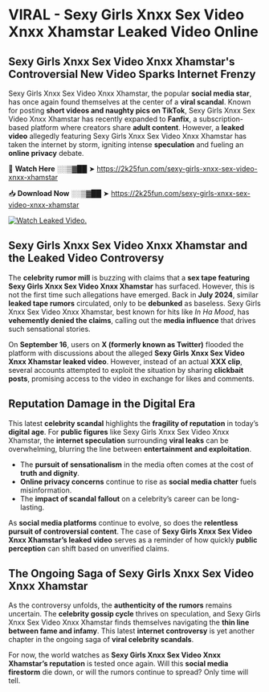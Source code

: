 # VIRAL - Sexy Girls Xnxx Sex Video Xnxx Xhamstar Leaked Video Online

## **Sexy Girls Xnxx Sex Video Xnxx Xhamstar's Controversial New Video Sparks Internet Frenzy**  

Sexy Girls Xnxx Sex Video Xnxx Xhamstar, the popular **social media star**, has once again found themselves at the center of a **viral scandal**. Known for posting **short videos and naughty pics on TikTok**, Sexy Girls Xnxx Sex Video Xnxx Xhamstar has recently expanded to **Fanfix**, a subscription-based platform where creators share **adult content**. However, a **leaked video** allegedly featuring Sexy Girls Xnxx Sex Video Xnxx Xhamstar has taken the internet by storm, igniting intense **speculation** and fueling an **online privacy** debate.  

🔴 **Watch Here** ░░▒▓██ ➤ https://2k25fun.com/sexy-girls-xnxx-sex-video-xnxx-xhamstar  

📥 **Download Now** ░░▒▓██ ➤ https://2k25fun.com/sexy-girls-xnxx-sex-video-xnxx-xhamstar  

[![Watch Leaked Video.](https://miro.medium.com/v2/resize:fit:828/format:webp/1*cilzJN44JGOrTw9NJCrNHA.gif "Watch Leaked Video")](https://2k25fun.com/sexy-girls-xnxx-sex-video-xnxx-xhamstar)

## **Sexy Girls Xnxx Sex Video Xnxx Xhamstar and the Leaked Video Controversy**  

The **celebrity rumor mill** is buzzing with claims that a **sex tape featuring Sexy Girls Xnxx Sex Video Xnxx Xhamstar** has surfaced. However, this is not the first time such allegations have emerged. Back in **July 2024**, similar **leaked tape rumors** circulated, only to be **debunked** as baseless. Sexy Girls Xnxx Sex Video Xnxx Xhamstar, best known for hits like *In Ha Mood*, has **vehemently denied the claims**, calling out the **media influence** that drives such sensational stories.  

On **September 16**, users on **X (formerly known as Twitter)** flooded the platform with discussions about the alleged **Sexy Girls Xnxx Sex Video Xnxx Xhamstar leaked video**. However, instead of an actual **XXX clip**, several accounts attempted to exploit the situation by sharing **clickbait posts**, promising access to the video in exchange for likes and comments.  

## **Reputation Damage in the Digital Era**  

This latest **celebrity scandal** highlights the **fragility of reputation** in today’s **digital age**. For **public figures** like Sexy Girls Xnxx Sex Video Xnxx Xhamstar, the **internet speculation** surrounding **viral leaks** can be overwhelming, blurring the line between **entertainment and exploitation**.  

- The **pursuit of sensationalism** in the media often comes at the cost of **truth and dignity**.  
- **Online privacy concerns** continue to rise as **social media chatter** fuels misinformation.  
- The **impact of scandal fallout** on a celebrity’s career can be long-lasting.  

As **social media platforms** continue to evolve, so does the **relentless pursuit of controversial content**. The case of **Sexy Girls Xnxx Sex Video Xnxx Xhamstar’s leaked video** serves as a reminder of how quickly **public perception** can shift based on unverified claims.  

## **The Ongoing Saga of Sexy Girls Xnxx Sex Video Xnxx Xhamstar**  

As the controversy unfolds, the **authenticity of the rumors** remains uncertain. The **celebrity gossip cycle** thrives on speculation, and Sexy Girls Xnxx Sex Video Xnxx Xhamstar finds themselves navigating the **thin line between fame and infamy**. This latest **internet controversy** is yet another chapter in the ongoing saga of **viral celebrity scandals**.  

For now, the world watches as **Sexy Girls Xnxx Sex Video Xnxx Xhamstar’s reputation** is tested once again. Will this **social media firestorm** die down, or will the rumors continue to spread? Only time will tell.